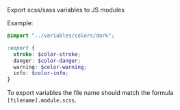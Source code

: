 Export scss/sass variables to JS modules

Example:
```scss
@import "../variables/colors/dark";

:export {
  stroke: $color-stroke;
  danger: $color-danger;
  warning: $color-warning;
  info: $color-info;
}
```

To export variables the file name should match the formula `[filename].module.scss`.
